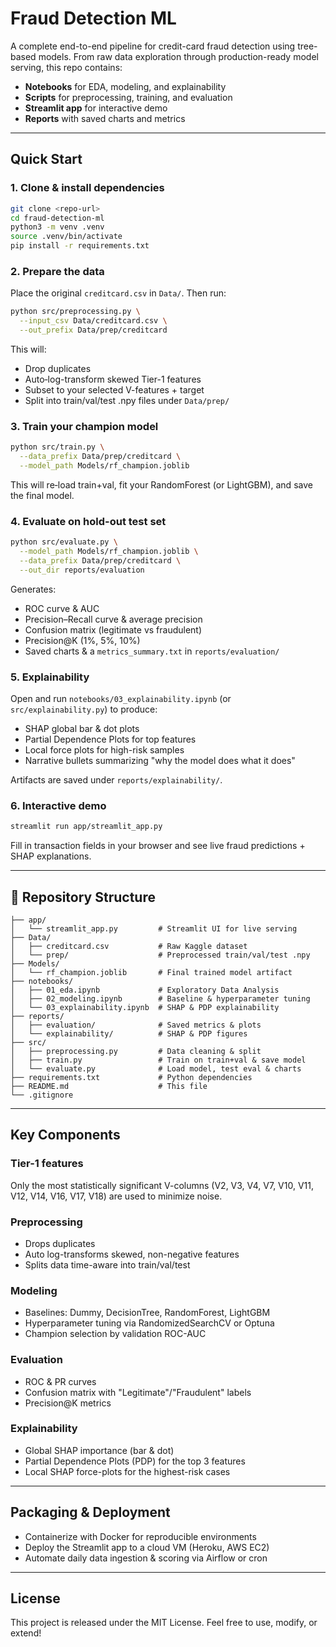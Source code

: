# Fraud Detection ML

A complete end-to-end pipeline for credit-card fraud detection using tree-based models. From raw data exploration through production-ready model serving, this repo contains:

- **Notebooks** for EDA, modeling, and explainability  
- **Scripts** for preprocessing, training, and evaluation  
- **Streamlit app** for interactive demo  
- **Reports** with saved charts and metrics  

---

## Quick Start

### 1. Clone & install dependencies  
```bash
git clone <repo-url>
cd fraud-detection-ml
python3 -m venv .venv
source .venv/bin/activate
pip install -r requirements.txt
```

### 2. Prepare the data
Place the original `creditcard.csv` in `Data/`.
Then run:

```bash
python src/preprocessing.py \
  --input_csv Data/creditcard.csv \
  --out_prefix Data/prep/creditcard
```

This will:
- Drop duplicates
- Auto‐log-transform skewed Tier-1 features
- Subset to your selected V-features + target
- Split into train/val/test .npy files under `Data/prep/`

### 3. Train your champion model

```bash
python src/train.py \
  --data_prefix Data/prep/creditcard \
  --model_path Models/rf_champion.joblib
```

This will re‐load train+val, fit your RandomForest (or LightGBM), and save the final model.

### 4. Evaluate on hold-out test set

```bash
python src/evaluate.py \
  --model_path Models/rf_champion.joblib \
  --data_prefix Data/prep/creditcard \
  --out_dir reports/evaluation
```

Generates:
- ROC curve & AUC
- Precision–Recall curve & average precision
- Confusion matrix (legitimate vs fraudulent)
- Precision@K (1%, 5%, 10%)
- Saved charts & a `metrics_summary.txt` in `reports/evaluation/`

### 5. Explainability
Open and run `notebooks/03_explainability.ipynb` (or `src/explainability.py`) to produce:
- SHAP global bar & dot plots
- Partial Dependence Plots for top features
- Local force plots for high-risk samples
- Narrative bullets summarizing "why the model does what it does"

Artifacts are saved under `reports/explainability/`.

### 6. Interactive demo

```bash
streamlit run app/streamlit_app.py
```

Fill in transaction fields in your browser and see live fraud predictions + SHAP explanations.

---

## 📂 Repository Structure

```
├── app/
│   └── streamlit_app.py         # Streamlit UI for live serving
├── Data/
│   ├── creditcard.csv           # Raw Kaggle dataset
│   └── prep/                    # Preprocessed train/val/test .npy
├── Models/
│   └── rf_champion.joblib       # Final trained model artifact
├── notebooks/
│   ├── 01_eda.ipynb             # Exploratory Data Analysis
│   ├── 02_modeling.ipynb        # Baseline & hyperparameter tuning
│   └── 03_explainability.ipynb  # SHAP & PDP explainability
├── reports/
│   ├── evaluation/              # Saved metrics & plots
│   └── explainability/          # SHAP & PDP figures
├── src/
│   ├── preprocessing.py         # Data cleaning & split
│   ├── train.py                 # Train on train+val & save model
│   └── evaluate.py              # Load model, test eval & charts
├── requirements.txt             # Python dependencies
├── README.md                    # This file
└── .gitignore                   
```

---

## Key Components

### Tier-1 features
Only the most statistically significant V-columns (V2, V3, V4, V7, V10, V11, V12, V14, V16, V17, V18) are used to minimize noise.

### Preprocessing
- Drops duplicates
- Auto log-transforms skewed, non-negative features
- Splits data time-aware into train/val/test

### Modeling
- Baselines: Dummy, DecisionTree, RandomForest, LightGBM
- Hyperparameter tuning via RandomizedSearchCV or Optuna
- Champion selection by validation ROC-AUC

### Evaluation
- ROC & PR curves
- Confusion matrix with "Legitimate"/"Fraudulent" labels
- Precision@K metrics

### Explainability
- Global SHAP importance (bar & dot)
- Partial Dependence Plots (PDP) for the top 3 features
- Local SHAP force-plots for the highest-risk cases

---

## Packaging & Deployment

- Containerize with Docker for reproducible environments
- Deploy the Streamlit app to a cloud VM (Heroku, AWS EC2)
- Automate daily data ingestion & scoring via Airflow or cron

---

## License

This project is released under the MIT License.
Feel free to use, modify, or extend!